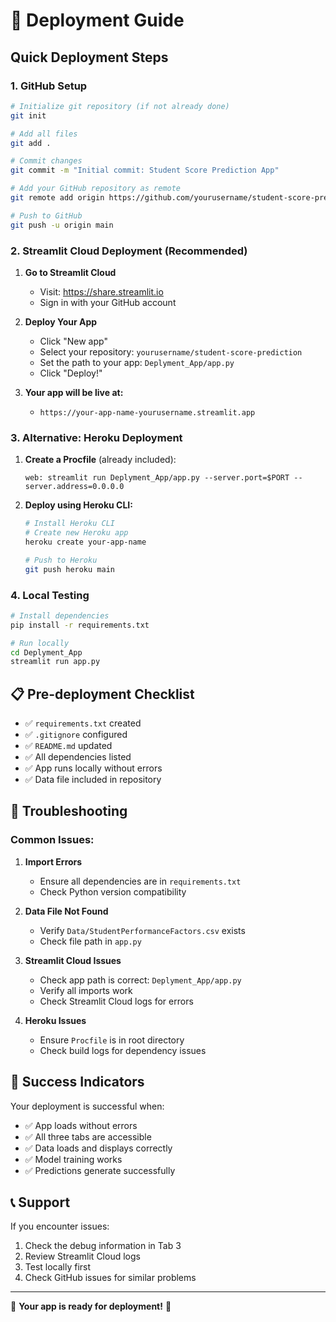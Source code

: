 # 🚀 Deployment Guide

## Quick Deployment Steps

### 1. GitHub Setup

```bash
# Initialize git repository (if not already done)
git init

# Add all files
git add .

# Commit changes
git commit -m "Initial commit: Student Score Prediction App"

# Add your GitHub repository as remote
git remote add origin https://github.com/yourusername/student-score-prediction.git

# Push to GitHub
git push -u origin main
```

### 2. Streamlit Cloud Deployment (Recommended)

1. **Go to Streamlit Cloud**
   - Visit: https://share.streamlit.io
   - Sign in with your GitHub account

2. **Deploy Your App**
   - Click "New app"
   - Select your repository: `yourusername/student-score-prediction`
   - Set the path to your app: `Deplyment_App/app.py`
   - Click "Deploy!"

3. **Your app will be live at:**
   - `https://your-app-name-yourusername.streamlit.app`

### 3. Alternative: Heroku Deployment

1. **Create a Procfile** (already included):
   ```
   web: streamlit run Deplyment_App/app.py --server.port=$PORT --server.address=0.0.0.0
   ```

2. **Deploy using Heroku CLI:**
   ```bash
   # Install Heroku CLI
   # Create new Heroku app
   heroku create your-app-name
   
   # Push to Heroku
   git push heroku main
   ```

### 4. Local Testing

```bash
# Install dependencies
pip install -r requirements.txt

# Run locally
cd Deplyment_App
streamlit run app.py
```

## 📋 Pre-deployment Checklist

- ✅ `requirements.txt` created
- ✅ `.gitignore` configured
- ✅ `README.md` updated
- ✅ All dependencies listed
- ✅ App runs locally without errors
- ✅ Data file included in repository

## 🔧 Troubleshooting

### Common Issues:

1. **Import Errors**
   - Ensure all dependencies are in `requirements.txt`
   - Check Python version compatibility

2. **Data File Not Found**
   - Verify `Data/StudentPerformanceFactors.csv` exists
   - Check file path in `app.py`

3. **Streamlit Cloud Issues**
   - Check app path is correct: `Deplyment_App/app.py`
   - Verify all imports work
   - Check Streamlit Cloud logs for errors

4. **Heroku Issues**
   - Ensure `Procfile` is in root directory
   - Check build logs for dependency issues

## 🎯 Success Indicators

Your deployment is successful when:
- ✅ App loads without errors
- ✅ All three tabs are accessible
- ✅ Data loads and displays correctly
- ✅ Model training works
- ✅ Predictions generate successfully

## 📞 Support

If you encounter issues:
1. Check the debug information in Tab 3
2. Review Streamlit Cloud logs
3. Test locally first
4. Check GitHub issues for similar problems

---

🎯 **Your app is ready for deployment!** 🚀 